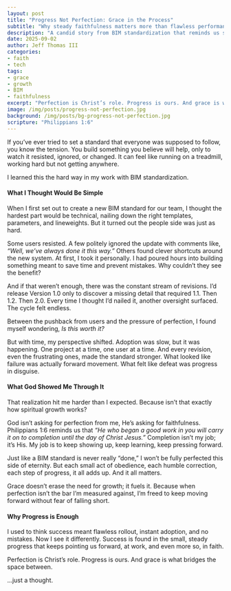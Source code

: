 ```yaml
---
layout: post
title: "Progress Not Perfection: Grace in the Process"
subtitle: "Why steady faithfulness matters more than flawless performance"
description: "A candid story from BIM standardization that reminds us spiritual growth is measured in grace-filled progress, not perfection."
date: 2025-09-02
author: Jeff Thomas III
categories:  
- faith  
- tech
tags:  
- grace  
- growth  
- BIM  
- faithfulness  
excerpt: "Perfection is Christ’s role. Progress is ours. And grace is what bridges the space between."
image: /img/posts/progress-not-perfection.jpg
background: /img/posts/bg-progress-not-perfection.jpg
scripture: "Philippians 1:6"
---
```


If you’ve ever tried to set a standard that everyone was supposed to follow, you know the tension. You build something you believe will help, only to watch it resisted, ignored, or changed. It can feel like running on a treadmill, working hard but not getting anywhere.  

I learned this the hard way in my work with BIM standardization.  


#### What I Thought Would Be Simple  
When I first set out to create a new BIM standard for our team, I thought the hardest part would be technical, nailing down the right templates, parameters, and lineweights. But it turned out the people side was just as hard.  

Some users resisted. A few politely ignored the update with comments like, *“Well, we’ve always done it this way.”* Others found clever shortcuts around the new system. At first, I took it personally. I had poured hours into building something meant to save time and prevent mistakes. Why couldn’t they see the benefit?  

And if that weren’t enough, there was the constant stream of revisions. I’d release Version 1.0 only to discover a missing detail that required 1.1. Then 1.2. Then 2.0. Every time I thought I’d nailed it, another oversight surfaced. The cycle felt endless.  

Between the pushback from users and the pressure of perfection, I found myself wondering, *Is this worth it?*  

But with time, my perspective shifted. Adoption was slow, but it was happening. One project at a time, one user at a time. And every revision, even the frustrating ones, made the standard stronger. What looked like failure was actually forward movement. What felt like defeat was progress in disguise.  


#### What God Showed Me Through It  
That realization hit me harder than I expected. Because isn’t that exactly how spiritual growth works?  

God isn’t asking for perfection from me, He’s asking for faithfulness. Philippians 1:6 reminds us that *“He who began a good work in you will carry it on to completion until the day of Christ Jesus.”* Completion isn’t my job; it’s His. My job is to keep showing up, keep learning, keep pressing forward.  

Just like a BIM standard is never really “done,” I won’t be fully perfected this side of eternity. But each small act of obedience, each humble correction, each step of progress, it all adds up. And it all matters.  

Grace doesn’t erase the need for growth; it fuels it. Because when perfection isn’t the bar I’m measured against, I’m freed to keep moving forward without fear of falling short.  


#### Why Progress is Enough  
I used to think success meant flawless rollout, instant adoption, and no mistakes. Now I see it differently. Success is found in the small, steady progress that keeps pointing us forward, at work, and even more so, in faith.  

Perfection is Christ’s role. Progress is ours. And grace is what bridges the space between.  

…just a thought.  

<!--stackedit_data:
eyJoaXN0b3J5IjpbMTk1ODM2NjgwNiwtMTU0MjI4NzA2N119
-->